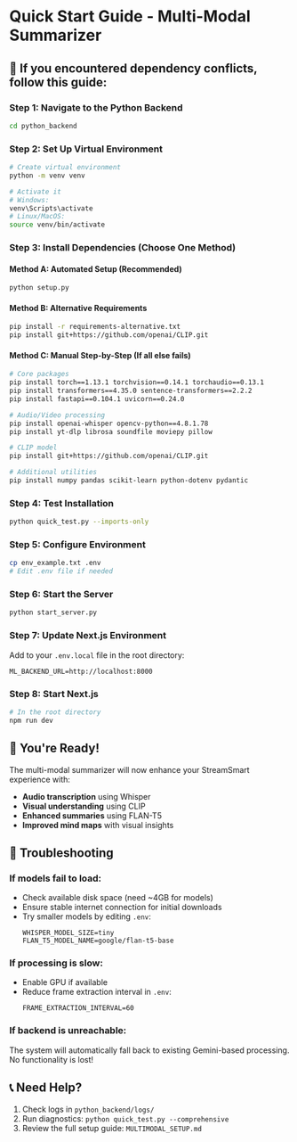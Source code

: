 # Quick Start Guide - Multi-Modal Summarizer

## 🚨 If you encountered dependency conflicts, follow this guide:

### Step 1: Navigate to the Python Backend
```bash
cd python_backend
```

### Step 2: Set Up Virtual Environment
```bash
# Create virtual environment
python -m venv venv

# Activate it
# Windows:
venv\Scripts\activate
# Linux/MacOS:
source venv/bin/activate
```

### Step 3: Install Dependencies (Choose One Method)

#### Method A: Automated Setup (Recommended)
```bash
python setup.py
```

#### Method B: Alternative Requirements
```bash
pip install -r requirements-alternative.txt
pip install git+https://github.com/openai/CLIP.git
```

#### Method C: Manual Step-by-Step (If all else fails)
```bash
# Core packages
pip install torch==1.13.1 torchvision==0.14.1 torchaudio==0.13.1
pip install transformers==4.35.0 sentence-transformers==2.2.2
pip install fastapi==0.104.1 uvicorn==0.24.0

# Audio/Video processing
pip install openai-whisper opencv-python==4.8.1.78 
pip install yt-dlp librosa soundfile moviepy pillow

# CLIP model
pip install git+https://github.com/openai/CLIP.git

# Additional utilities
pip install numpy pandas scikit-learn python-dotenv pydantic
```

### Step 4: Test Installation
```bash
python quick_test.py --imports-only
```

### Step 5: Configure Environment
```bash
cp env_example.txt .env
# Edit .env file if needed
```

### Step 6: Start the Server
```bash
python start_server.py
```

### Step 7: Update Next.js Environment
Add to your `.env.local` file in the root directory:
```env
ML_BACKEND_URL=http://localhost:8000
```

### Step 8: Start Next.js
```bash
# In the root directory
npm run dev
```

## 🎉 You're Ready!

The multi-modal summarizer will now enhance your StreamSmart experience with:
- **Audio transcription** using Whisper
- **Visual understanding** using CLIP  
- **Enhanced summaries** using FLAN-T5
- **Improved mind maps** with visual insights

## 🔧 Troubleshooting

### If models fail to load:
- Check available disk space (need ~4GB for models)
- Ensure stable internet connection for initial downloads
- Try smaller models by editing `.env`:
  ```env
  WHISPER_MODEL_SIZE=tiny
  FLAN_T5_MODEL_NAME=google/flan-t5-base
  ```

### If processing is slow:
- Enable GPU if available
- Reduce frame extraction interval in `.env`:
  ```env
  FRAME_EXTRACTION_INTERVAL=60
  ```

### If backend is unreachable:
The system will automatically fall back to existing Gemini-based processing. No functionality is lost!

## 📞 Need Help?

1. Check logs in `python_backend/logs/`
2. Run diagnostics: `python quick_test.py --comprehensive`
3. Review the full setup guide: `MULTIMODAL_SETUP.md` 